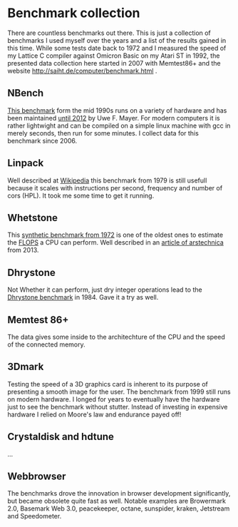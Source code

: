# Benchmark collection

There are countless benchmarks out there. This is just a collection of benchmarks I used myself over the years and a list of the results gained in this time. While some tests date back to 1972 and I measured the speed of my Lattice C compiler against Omicron Basic on my Atari ST in 1992, the presented data collection here started in 2007 with Memtest86+ and the website http://saiht.de/computer/benchmark.html .

## NBench

[This benchmark](https://en.wikipedia.org/wiki/NBench) form the mid 1990s runs on a variety of hardware and has been maintained [until 2012](http://www.math.utah.edu/~mayer/linux/bmark.html) by Uwe F. Mayer. For modern computers it is rather lightwight and can be compiled on a simple linux machine with gcc in merely seconds, then run for some minutes. I collect data for this benchmark since 2006.

## Linpack

Well described at [Wikipedia](https://en.wikipedia.org/wiki/LINPACK_benchmarks) this benchmark from 1979 is still usefull because it scales with instructions per second, frequency and number of cors (HPL). It took me some time to get it running.

## Whetstone

This [synthetic benchmark from 1972](https://en.wikipedia.org/wiki/Whetstone_(benchmark)) is one of the oldest ones to estimate the [FLOPS](https://en.wikipedia.org/wiki/FLOPS) a CPU can perform. Well described in an [article of arstechnica](https://arstechnica.com/information-technology/2013/05/native-level-performance-on-the-web-a-brief-examination-of-asm-js/2/) from 2013.

## Dhrystone

Not Whether it can perform, just dry integer operations lead to the [Dhrystone benchmark](https://en.wikipedia.org/wiki/Dhrystone) in 1984. Gave it a try as well.

## Memtest 86+

The data gives some inside to the architechture of the CPU and the speed of the connected memory.

## 3Dmark

Testing the speed of a 3D graphics card is inherent to its purpose of presenting a smooth image for the user. The benchmark from 1999 still runs on modern hardware. I longed for years to eventually have the hardware just to see the benchmark without stutter. Instead of investing in expensive hardware I relied on Moore's law and endurance payed off!

## Crystaldisk and hdtune

...

## Webbrowser

The benchmarks drove the innovation in browser development significantly, but became obsolete quite fast as well. Notable examples are Browermark 2.0, Basemark Web 3.0, peacekeeper, octane, sunspider, kraken, Jetstream and Speedometer.

